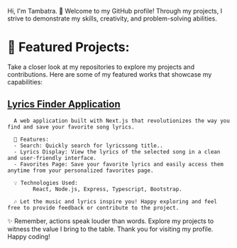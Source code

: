 
Hi, I'm Tambatra.
👋 Welcome to my GitHub profile! Through my projects, I strive to demonstrate my skills, creativity, and problem-solving abilities.

# 💼 Featured Projects:
Take a closer look at my repositories to explore my projects and contributions. Here are some of my featured works that showcase my capabilities:

## [Lyrics Finder Application](https://lyrics-finder-tambatra.vercel.app/)
      
      A web application built with Next.js that revolutionizes the way you find and save your favorite song lyrics. 
            
      🎵 Features:
      - Search: Quickly search for lyricssong title..
      - Lyrics Display: View the lyrics of the selected song in a clean and user-friendly interface.
      - Favorites Page: Save your favorite lyrics and easily access them anytime from your personalized favorites page.
      
      💡 Technologies Used:
            React, Node.js, Express, Typescript, Bootstrap.
      
      🎶 Let the music and lyrics inspire you! Happy exploring and feel free to provide feedback or contribute to the project.
      
✨ Remember, actions speak louder than words. Explore my projects to witness the value I bring to the table. Thank you for visiting my profile. Happy coding!

